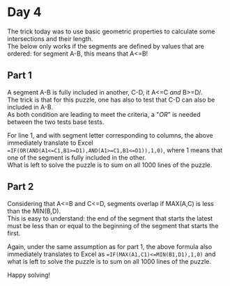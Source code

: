 # Day 4

The trick today was to use basic geometric properties to calculate some intersections and their length.<BR>
The below only works if the segments are defined by values that are ordered: for segment A-B, this means that A<=B!

## Part 1

A segment A-B is fully included in another, C-D, it A<=C *and* B>=D/.<BR>
The trick is that for this puzzle, one has also to test that C-D can also be included in A-B.<BR>
As both condition are leading to meet the criteria, a "*OR*" is needed between the two tests base tests.

For line 1, and with segment letter corresponding to columns, the above immediately translate to Excel `=IF(OR(AND(A1<=C1,B1>=D1),AND(A1>=C1,B1<=D1)),1,0)`, where 1 means that one of the segment is fully included in the other.<BR>
What is left to solve the puzzle is to sum on all 1000 lines of the puzzle.

## Part 2

Considering that A<=B and C<=D, segments overlap if MAX(A,C) is less than the MIN(B,D).<BR>
This is easy to understand: the end of the segment that starts the latest must be less than or equal to the beginning of the segment that starts the first.

Again, under the same assumption as for part 1, the above formula also immediately translates to Excel as `=IF(MAX(A1,C1)<=MIN(B1,D1),1,0)` and
what is left to solve the puzzle is to sum on all 1000 lines of the puzzle.

Happy solving!
